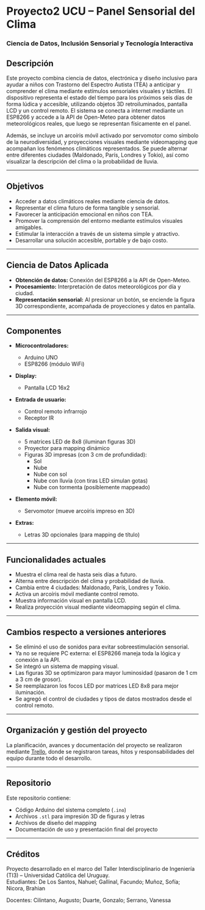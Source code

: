 # Proyecto2 UCU – Panel Sensorial del Clima  
### Ciencia de Datos, Inclusión Sensorial y Tecnología Interactiva

## Descripción

Este proyecto combina ciencia de datos, electrónica y diseño inclusivo para ayudar a niños con Trastorno del Espectro Autista (TEA) a anticipar y comprender el clima mediante estímulos sensoriales visuales y táctiles. El dispositivo representa el estado del tiempo para los próximos seis días de forma lúdica y accesible, utilizando objetos 3D retroiluminados, pantalla LCD y un control remoto. El sistema se conecta a internet mediante un ESP8266 y accede a la API de Open-Meteo para obtener datos meteorológicos reales, que luego se representan físicamente en el panel.

Además, se incluye un arcoíris móvil activado por servomotor como símbolo de la neurodiversidad, y proyecciones visuales mediante videomapping que acompañan los fenómenos climáticos representados. Se puede alternar entre diferentes ciudades (Maldonado, París, Londres y Tokio), así como visualizar la descripción del clima o la probabilidad de lluvia.

---

## Objetivos

- Acceder a datos climáticos reales mediante ciencia de datos.
- Representar el clima futuro de forma tangible y sensorial.
- Favorecer la anticipación emocional en niños con TEA.
- Promover la comprensión del entorno mediante estímulos visuales amigables.
- Estimular la interacción a través de un sistema simple y atractivo.
- Desarrollar una solución accesible, portable y de bajo costo.

---

## Ciencia de Datos Aplicada

- **Obtención de datos:** Conexión del ESP8266 a la API de Open-Meteo.
- **Procesamiento:** Interpretación de datos meteorológicos por día y ciudad.
- **Representación sensorial:** Al presionar un botón, se enciende la figura 3D correspondiente, acompañada de proyecciones y datos en pantalla.

---

## Componentes

- **Microcontroladores:**
  - Arduino UNO
  - ESP8266 (módulo WiFi)

- **Display:**
  - Pantalla LCD 16x2

- **Entrada de usuario:**
  - Control remoto infrarrojo
  - Receptor IR

- **Salida visual:**
  - 5 matrices LED de 8x8 (iluminan figuras 3D)
  - Proyector para mapping dinámico
  - Figuras 3D impresas (con 3 cm de profundidad):
    - Sol
    - Nube
    - Nube con sol
    - Nube con lluvia (con tiras LED simulan gotas)
    - Nube con tormenta (posiblemente mappeado)

- **Elemento móvil:**
  - Servomotor (mueve arcoíris impreso en 3D)

- **Extras:**
  - Letras 3D opcionales (para mapping de título)

---

## Funcionalidades actuales

- Muestra el clima real de hasta seis días a futuro.
- Alterna entre descripción del clima y probabilidad de lluvia.
- Cambia entre 4 ciudades: Maldonado, París, Londres y Tokio.
- Activa un arcoíris móvil mediante control remoto.
- Muestra información visual en pantalla LCD.
- Realiza proyección visual mediante videomapping según el clima.

---

## Cambios respecto a versiones anteriores

- Se eliminó el uso de sonidos para evitar sobreestimulación sensorial.
- Ya no se requiere PC externa: el ESP8266 maneja toda la lógica y conexión a la API.
- Se integró un sistema de mapping visual.
- Las figuras 3D se optimizaron para mayor luminosidad (pasaron de 1 cm a 3 cm de grosor).
- Se reemplazaron los focos LED por matrices LED 8x8 para mejor iluminación.
- Se agregó el control de ciudades y tipos de datos mostrados desde el control remoto.

---

## Organización y gestión del proyecto

La planificación, avances y documentación del proyecto se realizaron mediante [Trello](https://trello.com/b/eOYLk6ht/proyecto-2), donde se registraron tareas, hitos y responsabilidades del equipo durante todo el desarrollo.

---

## Repositorio

Este repositorio contiene:

- Código Arduino del sistema completo (`.ino`)
- Archivos `.stl` para impresión 3D de figuras y letras
- Archivos de diseño del mapping
- Documentación de uso y presentación final del proyecto

---

## Créditos

Proyecto desarrollado en el marco del Taller Interdisciplinario de Ingeniería (TI3) – Universidad Católica del Uruguay.  
Estudiantes: De Los Santos, Nahuel; Gallinal, Facundo; Muñoz, Sofía; Nicora, Brahian 

Docentes:  Cilintano, Augusto; Duarte, Gonzalo; Serrano, Vanessa

